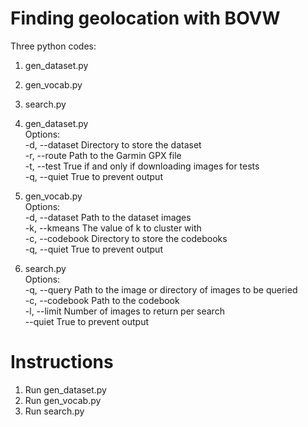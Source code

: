 # Finding geolocation with BOVW

Three python codes:
  1. gen_dataset.py
  2. gen_vocab.py
  3. search.py

1. gen_dataset.py  
  Options:  
      -d, --dataset   Directory to store the dataset  
      -r, --route     Path to the Garmin GPX file  
      -t, --test      True if and only if downloading images for tests  
      -q, --quiet     True to prevent output  

2. gen_vocab.py  
  Options:  
      -d, --dataset   Path to the dataset images  
      -k, --kmeans    The value of k to cluster with  
      -c, --codebook  Directory to store the codebooks  
      -q, --quiet     True to prevent output  

3. search.py  
  Options:  
      -q, --query     Path to the image or directory of images to be queried  
      -c, --codebook  Path to the codebook  
      -l, --limit     Number of images to return per search  
      --quiet         True to prevent output  

# Instructions

1. Run gen_dataset.py
2. Run gen_vocab.py
3. Run search.py
